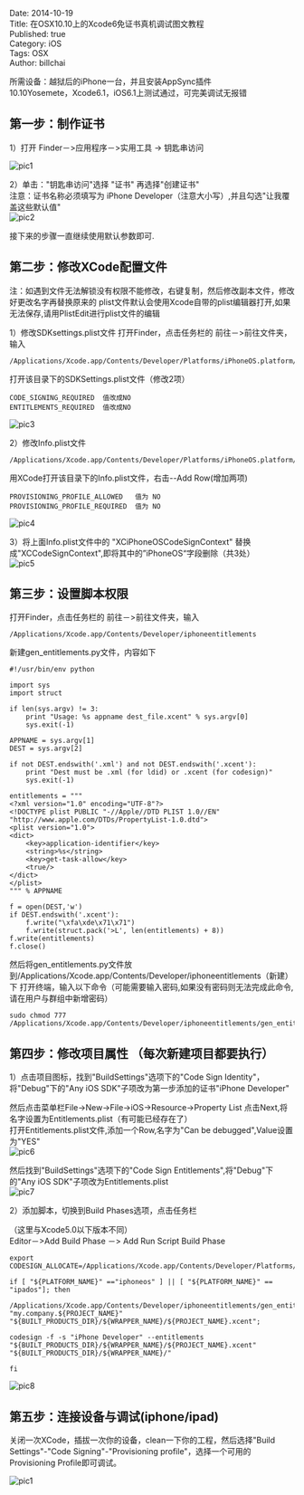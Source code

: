 Date: 2014-10-19  
Title: 在OSX10.10上的Xcode6免证书真机调试图文教程   
Published: true  
Category: iOS  
Tags: OSX    
Author: billchai 


所需设备：越狱后的iPhone一台，并且安装AppSync插件  
10.10Yosemete，Xcode6.1，iOS6.1上测试通过，可完美调试无报错
  
## 第一步：制作证书

1）打开  Finder－>应用程序－>实用工具 ->  钥匙串访问   

![pic1](http://y.photo.qq.com/img?s=9oLzWqW03&l=y.jpg)

2）单击："钥匙串访问"选择  "证书" 再选择"创建证书"  
注意：证书名称必须填写为 iPhone Developer（注意大小写）,并且勾选"让我覆盖这些默认值"  
![pic2](http://y.photo.qq.com/img?s=ZCMxmc1my&l=y.jpg)

接下来的步骤一直继续使用默认参数即可.


## 第二步：修改XCode配置文件
注：如遇到文件无法解锁没有权限不能修改，右键复制，然后修改副本文件，修改好更改名字再替换原来的
        plist文件默认会使用Xcode自带的plist编辑器打开,如果无法保存,请用PlistEdit进行plist文件的编辑

1）修改SDKsettings.plist文件
打开Finder，点击任务栏的 前往－>前往文件夹，输入   
		  
	/Applications/Xcode.app/Contents/Developer/Platforms/iPhoneOS.platform/Developer/SDKs/iPhoneOS.sdkpropro

打开该目录下的SDKSettings.plist文件（修改2项）  

	CODE_SIGNING_REQUIRED  值改成NO
	ENTITLEMENTS_REQUIRED  值改成NO
![pic3](http://y.photo.qq.com/img?s=mxpPe3w0m&l=y.jpg)
  
2）修改Info.plist文件

	/Applications/Xcode.app/Contents/Developer/Platforms/iPhoneOS.platform/
用XCode打开该目录下的Info.plist文件，右击--Add Row(增加两项)

	PROVISIONING_PROFILE_ALLOWED   值为 NO
	PROVISIONING_PROFILE_REQUIRED  值为 NO
	  
![pic4](http://y.photo.qq.com/img?s=K5EOkJWRA&l=y.jpg)
  
3）将上面Info.plist文件中的 "XCiPhoneOSCodeSignContext" 替换成"XCCodeSignContext",即将其中的”iPhoneOS“字段删除（共3处）  
![pic5](http://y.photo.qq.com/img?s=fFPFkAiFL&l=y.jpg)

## 第三步：设置脚本权限  
打开Finder，点击任务栏的 前往－>前往文件夹，输入   
		
	/Applications/Xcode.app/Contents/Developer/iphoneentitlements

新建gen_entitlements.py文件，内容如下  
  
	#!/usr/bin/env python
	
	import sys
	import struct
	
	if len(sys.argv) != 3:
		print "Usage: %s appname dest_file.xcent" % sys.argv[0]
		sys.exit(-1)
	
	APPNAME = sys.argv[1]
	DEST = sys.argv[2]
	
	if not DEST.endswith('.xml') and not DEST.endswith('.xcent'):
		print "Dest must be .xml (for ldid) or .xcent (for codesign)"
		sys.exit(-1)
	
	entitlements = """
	<?xml version="1.0" encoding="UTF-8"?>
	<!DOCTYPE plist PUBLIC "-//Apple//DTD PLIST 1.0//EN" "http://www.apple.com/DTDs/PropertyList-1.0.dtd">
	<plist version="1.0">
	<dict>
	    <key>application-identifier</key>
	    <string>%s</string>
	    <key>get-task-allow</key>
	    <true/>
	</dict>
	</plist>
	""" % APPNAME
	
	f = open(DEST,'w')
	if DEST.endswith('.xcent'):
		f.write("\xfa\xde\x71\x71")
		f.write(struct.pack('>L', len(entitlements) + 8))
	f.write(entitlements)
	f.close()


然后将gen_entitlements.py文件放到/Applications/Xcode.app/Contents/Developer/iphoneentitlements（新建）下
打开终端，输入以下命令（可能需要输入密码,如果没有密码则无法完成此命令,请在用户与群组中新增密码）

	sudo chmod 777 /Applications/Xcode.app/Contents/Developer/iphoneentitlements/gen_entitlements.py
  
## 第四步：修改项目属性 （每次新建项目都要执行）


1）点击项目图标，找到"BuildSettings"选项下的"Code Sign Identity"，将"Debug"下的"Any iOS SDK"子项改为第一步添加的证书"iPhone Developer"

然后点击菜单栏File->New->File->iOS->Resource->Property List 点击Next,将名字设置为Entitlements.plist（有可能已经存在了）  
打开Entitlements.plist文件,添加一个Row,名字为"Can be debugged",Value设置为"YES"  
![pic6](http://y.photo.qq.com/img?s=B91ZbK5t0&l=y.jpg)
  
然后找到"BuildSettings"选项下的"Code Sign Entitlements",将"Debug"下的"Any iOS SDK"子项改为Entitlements.plist  
![pic7](http://y.photo.qq.com/img?s=MBAdNblmL&l=y.jpg)
  
2）添加脚本，切换到Build Phases选项，点击任务栏
  
（这里与Xcode5.0以下版本不同）  
 Editor－>Add Build Phase －> Add Run Script Build Phase

	export
	CODESIGN_ALLOCATE=/Applications/Xcode.app/Contents/Developer/Platforms/iPhoneOS.platform/Developer/usr/bin/codesign_allocate
	
	if [ "${PLATFORM_NAME}" =="iphoneos" ] || [ "${PLATFORM_NAME}" == "ipados"]; then
	
	/Applications/Xcode.app/Contents/Developer/iphoneentitlements/gen_entitlements.py "my.company.${PROJECT_NAME}" "${BUILT_PRODUCTS_DIR}/${WRAPPER_NAME}/${PROJECT_NAME}.xcent";
	
	codesign -f -s "iPhone Developer" --entitlements "${BUILT_PRODUCTS_DIR}/${WRAPPER_NAME}/${PROJECT_NAME}.xcent" "${BUILT_PRODUCTS_DIR}/${WRAPPER_NAME}/"
	
	fi
	
![pic8](http://y.photo.qq.com/img?s=OgiQSc1aM&l=y.jpg)

## 第五步：连接设备与调试(iphone/ipad)

关闭一次XCode，插拔一次你的设备，clean一下你的工程，然后选择"Build Settings"-"Code Signing"-"Provisioning profile"，选择一个可用的Provisioning Profile即可调试。

![pic1](http://y.photo.qq.com/img?s=JB7PvlIVW&l=y.jpg)